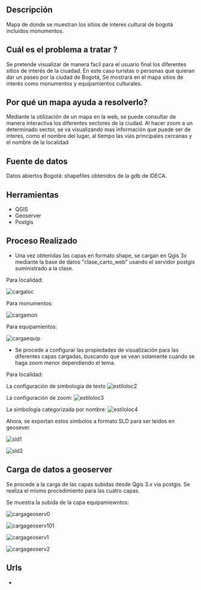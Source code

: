 ## Descripción

Mapa de donde se muestran los sitios de interes cultural de bogotá incluidos monumentos.

##  Cuál es el problema a tratar ?
Se pretende visualizar de manera facil para el usuario final los diferentes sitios de interés de la ciuadad. En este caso turistas o personas que quieran dar un paseo por la ciudad de Bogotá, Se mostrará en el mapa sitios de interés como monumentos y equipamientos culturales. 

##  Por qué un mapa ayuda a resolverlo?
Mediante la utilización de un mapa en la web, se puede consultar de manera interactiva los diferentes sectores de la ciudad. Al hacer zoom a un determinado sector, se va visualizando mas información que puede ser de interes, como el nombre del lugar, al tiempo las vias principales cercanas y el nombre de la localidad

## Fuente de datos

Datos abiertos Bogotá: shapefiles obtenidos de la gdb de IDECA.

##  Herramientas

- QGIS
- Geoserver
- Postgis

##  Proceso Realizado

- Una vez obtenidas las capas en formato shape, se cargan en Qgis 3x mediante la base de datos "clase_carto_web" usando el servidor postgis suministrado a la clase.

Para localidad:

![cargaloc](images/t2_import_qgis_localidad_postgis.jpg)

Para monumentos:

![cargamon](images/t2_import_qgis_monum_postgis.jpg)

Para equipamientos:

![cargaequip](images/t2_import_qgis_equipam_postgis.jpg)

- Se procede a configurar las propiedades de visualización para las diferentes capas cargadas, buscando que se vean solamente cuando se haga zoom menor dependiendo el tema.

Para localidad:

La configuración de simbologia de texto
![estiloloc2](images/t2_lab_loc2.jpg)

La configuración de zoom:
![estiloloc3](images/t2_lab_rend_loc3.jpg)

La simbología categorizada por nombre:
![estiloloc4](images/t2_lab_simbol_loc4.jpg)

Ahora, se exportan estos simbolos a formato SLD para ser leidos en geosever.

![sld1](images/t2_sld_qgis.jpg)

![sld2](images/t2_sld_qgis_libreria.jpg)



## Carga de datos a geoserver

Se procede a la carga de las capas subidas desde Qgis 3.x via postgis. Se realiza el mismo procedimiento para las cuatro capas.

Se muestra la subida de la capa equipamiewntos:

![cargageoserv0](images/t2_carga_geoserver0.jpg)

![cargageoserv101](images/t2_carga_geoserver01.jpg)

![cargageoserv1](images/t2_carga_geoserver1.jpg)

![cargageoserv2](images/t2_carga_geoserver2.jpg)


##  Urls

- 

